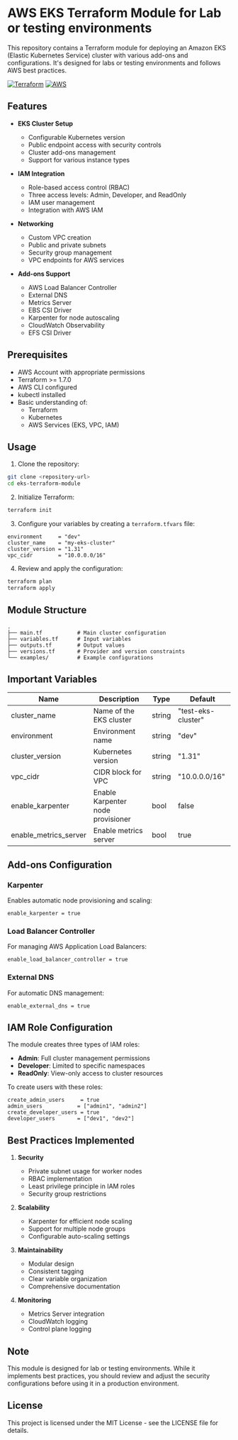 # AWS EKS Terraform Module for Lab or testing environments

This repository contains a Terraform module for deploying an Amazon EKS (Elastic Kubernetes Service) cluster with various add-ons and configurations. It's designed for labs or testing environments and follows AWS best practices.

[![Terraform](https://img.shields.io/badge/terraform-%23623CE4.svg?style=for-the-badge&logo=terraform&logoColor=white)](https://www.terraform.io/)
[![AWS](https://img.shields.io/badge/AWS-%23FF9900.svg?style=for-the-badge&logo=amazon-aws&logoColor=white)](https://aws.amazon.com/)

## Features

- **EKS Cluster Setup**
  - Configurable Kubernetes version
  - Public endpoint access with security controls
  - Cluster add-ons management
  - Support for various instance types

- **IAM Integration**
  - Role-based access control (RBAC)
  - Three access levels: Admin, Developer, and ReadOnly
  - IAM user management
  - Integration with AWS IAM

- **Networking**
  - Custom VPC creation
  - Public and private subnets
  - Security group management
  - VPC endpoints for AWS services

- **Add-ons Support**
  - AWS Load Balancer Controller
  - External DNS
  - Metrics Server
  - EBS CSI Driver
  - Karpenter for node autoscaling
  - CloudWatch Observability
  - EFS CSI Driver

## Prerequisites

- AWS Account with appropriate permissions
- Terraform >= 1.7.0
- AWS CLI configured
- kubectl installed
- Basic understanding of:
  - Terraform
  - Kubernetes
  - AWS Services (EKS, VPC, IAM)

## Usage

1. Clone the repository:
```bash
git clone <repository-url>
cd eks-terraform-module
```

2. Initialize Terraform:
```bash
terraform init
```

3. Configure your variables by creating a `terraform.tfvars` file:
```hcl
environment     = "dev"
cluster_name    = "my-eks-cluster"
cluster_version = "1.31"
vpc_cidr        = "10.0.0.0/16"
```

4. Review and apply the configuration:
```bash
terraform plan
terraform apply
```

## Module Structure

```
.
├── main.tf           # Main cluster configuration
├── variables.tf      # Input variables
├── outputs.tf        # Output values
├── versions.tf       # Provider and version constraints
└── examples/         # Example configurations
```

## Important Variables

| Name | Description | Type | Default |
|------|-------------|------|---------|
| cluster_name | Name of the EKS cluster | string | "test-eks-cluster" |
| environment | Environment name | string | "dev" |
| cluster_version | Kubernetes version | string | "1.31" |
| vpc_cidr | CIDR block for VPC | string | "10.0.0.0/16" |
| enable_karpenter | Enable Karpenter node provisioner | bool | false |
| enable_metrics_server | Enable metrics server | bool | true |

## Add-ons Configuration

### Karpenter
Enables automatic node provisioning and scaling:
```hcl
enable_karpenter = true
```

### Load Balancer Controller
For managing AWS Application Load Balancers:
```hcl
enable_load_balancer_controller = true
```

### External DNS
For automatic DNS management:
```hcl
enable_external_dns = true
```

## IAM Role Configuration

The module creates three types of IAM roles:
- **Admin**: Full cluster management permissions
- **Developer**: Limited to specific namespaces
- **ReadOnly**: View-only access to cluster resources

To create users with these roles:
```hcl
create_admin_users     = true
admin_users           = ["admin1", "admin2"]
create_developer_users = true
developer_users       = ["dev1", "dev2"]
```

## Best Practices Implemented

1. **Security**
   - Private subnet usage for worker nodes
   - RBAC implementation
   - Least privilege principle in IAM roles
   - Security group restrictions

2. **Scalability**
   - Karpenter for efficient node scaling
   - Support for multiple node groups
   - Configurable auto-scaling settings

3. **Maintainability**
   - Modular design
   - Consistent tagging
   - Clear variable organization
   - Comprehensive documentation

4. **Monitoring**
   - Metrics Server integration
   - CloudWatch logging
   - Control plane logging

## Note

This module is designed for lab or testing environments. While it implements best practices, you should review and adjust the security configurations before using it in a production environment.

## License

This project is licensed under the MIT License - see the LICENSE file for details.
